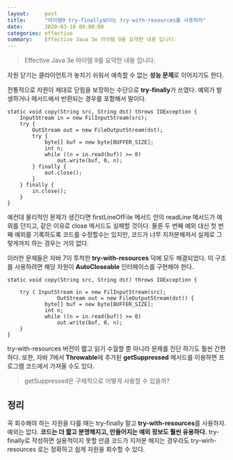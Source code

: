 ```yaml
---
layout:     post
title:      "아이템9 try-finally보다는 try-with-resources를 사용하라"
date:       2020-03-10 00:00:00
categories: effective
summary:    Effective Java 3e 아이템 9을 요약한 내용 입니다.
---
```


> Effective Java 3e 아이템 9를 요약한 내용 입니다.

자원 닫기는 클라이언트가 놓치기 쉬워서 예측할 수 없는 **성능 문제**로 이어지기도 한다. 

전통적으로 자원이 제대로 닫힘을 보장하는 수단으로 **try-finally**가 쓰였다. 예외가 발생하거나 메서드에서 반환되는 경우를 포함해서 말이다. 

    static void copy(String src, String dst) throws IOException {
    	InputStream in = new FilInputStream(src);
    	try {
    		OutStream out = new FileOutputStream(dst);
    		try {
    			byte[] buf = new byte[BUFFER_SIZE];
    			int n;
    			while ((n = in.read(buf)) >= 0)
    				out.write(buf, 0, n);
    		} finally {
    			out.close();
    		}
    	} finally {
    		in.close();
    	}
    }

예컨대 물리적인 문제가 생긴다면 firstLineOfFile 메서드 안의 readLine 메서드가 예외를 던지고, 같은 이유로 close 메서드도 실패할 것이다. 물론 두 번째 예외 대신 첫 번째 예외를 기록하도록 코드를 수정할수는 있지만, 코드가 너무 지저분해져서 실제로 그렇게까지 하는 경우는 거의 없다. 

이러한 문제들은 자바 7이 투척한 **try-with-resources** 덕에 모두 해결되었다. 이 구조를 사용하려면 해당 자원이 **AutoCloseable** 인터페이스를 구현해야 한다. 

    static void copy(String src, String dst) throws IOException {
    	
    	try ( InputStream in = new FilInputStream(src);
    				OutStream out = new FileOutputStream(dst)) {
    			byte[] buf = new byte[BUFFER_SIZE];
    			int n;
    			while ((n = in.read(buf)) >= 0)
    				out.write(buf, 0, n);
    	}
    } 

try-with-resources 버전이 짧고 읽기 수월할 뿐 아니라 문제를 진단 하기도 훨씬 간편하다. 또한, 자바 7에서 **Throwable**에 추가된 **getSuppressed** 메서드를 이용하면 프로그램 코드에서 가져올 수도 있다. 

> getSuppressed은 구체적으로 어떻게 사용할 수 있을까?

## 정리

꼭 회수해야 하는 자원을 다룰 때는 try-finally 말고 **try-with-resources**를 사용하자. 예외는 없다. **코드는 더 짧고 분명해지고, 만들어지는 예외 정보도 훨씬 유용하다.** try-finally로 작성하면 실용적이지 못할 만큼 코드가 지저분 해지는 경우라도 try-wirh-resources 로는 정확하고 쉽게 자원을 회수할 수 있다.